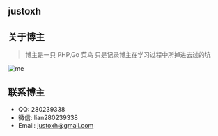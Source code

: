 ## justoxh 

## 关于博主


>博主是一只 PHP,Go 菜鸟
>只是记录博主在学习过程中所掉进去过的坑


 ![me]()

## 联系博主

- QQ: 280239338
- 微信: lian280239338
- Email: justoxh@gmail.com
